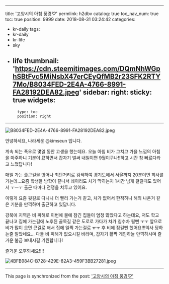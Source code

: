 
---
title: '고양시의 아침 풍경♡'
permlink: h2dbv
catalog: true
toc_nav_num: true
toc: true
position: 9999
date: 2018-08-31 03:24:42
categories:
- kr-daily
tags:
- kr-daily
- kr-life
- sky
- life
thumbnail: 'https://cdn.steemitimages.com/DQmNhWGphSBtFvc5MiNsbX47erCEyQfMB2r23SFK2RTY7Mo/B8034FED-2E4A-4766-8991-FA28192DEA82.jpeg'
sidebar:
    right:
        sticky: true
widgets:
    -
        type: toc
        position: right
---


![B8034FED-2E4A-4766-8991-FA28192DEA82.jpeg](https://cdn.steemitimages.com/DQmNhWGphSBtFvc5MiNsbX47erCEyQfMB2r23SFK2RTY7Mo/B8034FED-2E4A-4766-8991-FA28192DEA82.jpeg)


안녕하세요, 나라세운 @kimseun 입니다.

계속 되는 폭우로 몇일 동안 고생을 했는데요. 오늘 아침 비가 그치고 가을 느낌의 아침을 마주하니 기분이 묘하면서 갑자기 벌써 내일이면 9월이구나!!하고 시간 참 빠르다라고 느꼈답니다!


매일 가는 출근길을 벗어나 최단거리로 검색하여 경기도에서 서울까지 20분이면 회사를 가는데...요즘 학생들 방학이 끝나서 왜이리도 차가 막히는지 1시간 넘게 걸릴때도 있어서 ㅜㅡㅜ 출근 때마다 전쟁을 치루고 있어요.


이렇게 요즘 뒷길로 다니니 더 빨리 가는거 같고, 차가 없어서 한적하니 해외 나온거 같은 기분을 만끽하며 출근하고 있답니다.


강북에 지역은 비 피해로 이번에 물에 잠긴 집들이 엄청 많았다고 하는데요, 저도 학교 끝나고 집에 가는길에 노후된 골목길 같은 도로로 가다가 차가 침수차 될뻔 ㅜㅜ 앞으로 비가 많이 오면 큰길로 해서 집에 일찍 가는걸로 ㅠㅜ 후 비에 잠길뻔 했어요!!!익사 당하는줄 알았네요... 다들 비 피해가 없으시길 바라며, 갑자기 활짝 게인하늘 만끽하시며 즐거운 불금 보내시길 기원합니다!


즐거운 오후되세요!!!!

![4BFB984C-B728-429E-82A3-459F3BB27281.jpeg](https://cdn.steemitimages.com/DQmTXAmVLDKhmh2mwoAvWZHjHcf7JHKWmwLBShhxUwwTruV/4BFB984C-B728-429E-82A3-459F3BB27281.jpeg)

- - -

This page is synchronized from the post: ['고양시의 아침 풍경♡'](https://steemit.com/@kimseun/h2dbv)
